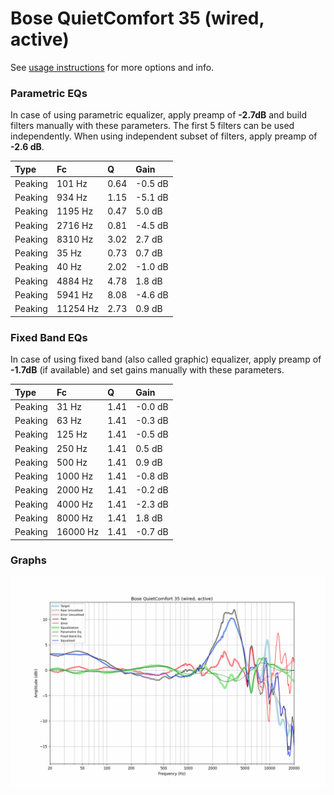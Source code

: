 # Bose QuietComfort 35 (wired, active)
See [usage instructions](https://github.com/jaakkopasanen/AutoEq#usage) for more options and info.

### Parametric EQs
In case of using parametric equalizer, apply preamp of **-2.7dB** and build filters manually
with these parameters. The first 5 filters can be used independently.
When using independent subset of filters, apply preamp of **-2.6 dB**.

| Type    | Fc       |    Q | Gain    |
|:--------|:---------|:-----|:--------|
| Peaking | 101 Hz   | 0.64 | -0.5 dB |
| Peaking | 934 Hz   | 1.15 | -5.1 dB |
| Peaking | 1195 Hz  | 0.47 | 5.0 dB  |
| Peaking | 2716 Hz  | 0.81 | -4.5 dB |
| Peaking | 8310 Hz  | 3.02 | 2.7 dB  |
| Peaking | 35 Hz    | 0.73 | 0.7 dB  |
| Peaking | 40 Hz    | 2.02 | -1.0 dB |
| Peaking | 4884 Hz  | 4.78 | 1.8 dB  |
| Peaking | 5941 Hz  | 8.08 | -4.6 dB |
| Peaking | 11254 Hz | 2.73 | 0.9 dB  |

### Fixed Band EQs
In case of using fixed band (also called graphic) equalizer, apply preamp of **-1.7dB**
(if available) and set gains manually with these parameters.

| Type    | Fc       |    Q | Gain    |
|:--------|:---------|:-----|:--------|
| Peaking | 31 Hz    | 1.41 | -0.0 dB |
| Peaking | 63 Hz    | 1.41 | -0.3 dB |
| Peaking | 125 Hz   | 1.41 | -0.5 dB |
| Peaking | 250 Hz   | 1.41 | 0.5 dB  |
| Peaking | 500 Hz   | 1.41 | 0.9 dB  |
| Peaking | 1000 Hz  | 1.41 | -0.8 dB |
| Peaking | 2000 Hz  | 1.41 | -0.2 dB |
| Peaking | 4000 Hz  | 1.41 | -2.3 dB |
| Peaking | 8000 Hz  | 1.41 | 1.8 dB  |
| Peaking | 16000 Hz | 1.41 | -0.7 dB |

### Graphs
![](./Bose%20QuietComfort%2035%20(wired,%20active).png)